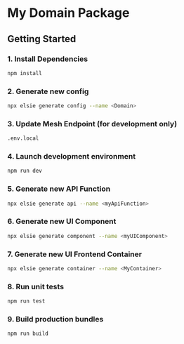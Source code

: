 # My Domain Package

## Getting Started

### 1. Install Dependencies

```bash
npm install
```

### 2. Generate new config

```bash
npx elsie generate config --name <Domain>
```

### 3. Update Mesh Endpoint (for development only)

```bash
.env.local
```

### 4. Launch development environment

```bash
npm run dev
```

### 5. Generate new API Function

```bash
npx elsie generate api --name <myApiFunction>
```

### 6. Generate new UI Component

```bash
npx elsie generate component --name <myUIComponent>
```

### 7. Generate new UI Frontend Container

```bash
npx elsie generate container --name <MyContainer>
```

### 8. Run unit tests

```bash
npm run test
```

### 9. Build production bundles

```bash
npm run build
```
